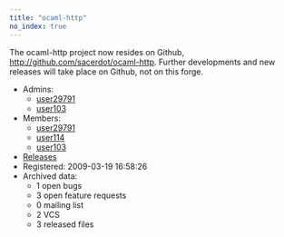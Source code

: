 ```yaml
---
title: "ocaml-http"
no_index: true
---
```


The ocaml-http project now resides on Github, http://github.com/sacerdot/ocaml-http. Further developments and new releases will take place on Github, not on this forge.



* Admins:
  * [user29791](/users/user29791)
  * [user103](/users/user103)
* Members:
  * [user29791](/users/user29791)
  * [user114](/users/user114)
  * [user103](/users/user103)
* [Releases](https://download.ocamlcore.org/ocaml-http)
* Registered: 2009-03-19 16:58:26
* Archived data:
  * 1 open bugs
  * 3 open feature requests
  * 0 mailing list
  * 2 VCS
  * 3 released files
